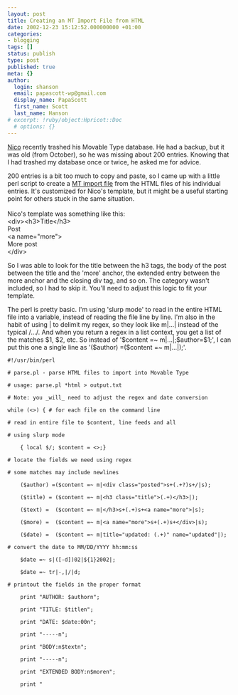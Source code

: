 ```yaml
---
layout: post
title: Creating an MT Import File from HTML
date: 2002-12-23 15:12:52.000000000 +01:00
categories:
- blogging
tags: []
status: publish
type: post
published: true
meta: {}
author:
  login: shanson
  email: papascott-wp@gmail.com
  display_name: PapaScott
  first_name: Scott
  last_name: Hanson
# excerpt: !ruby/object:Hpricot::Doc
  # options: {}
---
```

<p><a href="http://www.couchblog.de/couchblog/">Nico</a> recently trashed his Movable Type database. He had a backup, but it was old (from October), so he was missing about 200 entries. Knowing that I had trashed my database once or twice, he asked me for advice. </p>
<p>200 entries is a bit too much to copy and paste, so I came up with a little perl script to create a <a href="http://www.movabletype.org/docs/mtimport.html">MT import file</a> from the HTML files of his individual entries. It's customized for Nico's template, but it might be a useful starting point for others stuck in the same situation.<br />
<!--more--><br />
Nico's template was something like this:<br />
&lt;div>&lt;h3>Title&lt;/h3><br />
Post<br />
&lt;a name="more"><br />
More post<br />
&lt;/div></p>
<p>So I was able to look for the title between the h3 tags, the body of the post between the title and the 'more' anchor, the extended entry between the more anchor and the closing div tag, and so on. The category wasn't included, so I had to skip it. You'll need to adjust this logic to fit your template.</p>
<p>The perl is pretty basic. I'm using 'slurp mode' to read in the entire HTML file into a variable, instead of reading the file line by line.  I'm also in the habit of using | to delimit my regex, so they look like m|...| instead of the typical /.../. And when you return a regex in a list context, you get a list of the matches $1, $2, etc. So instead of '$content =~ m|...|;$author=$1;', I can put this one a single line as '($author) =($content =~ m|...|);'.</p>
<p><code>#!/usr/bin/perl<br />
# parse.pl - parse HTML files to import into Movable Type<br />
# usage: parse.pl *html > output.txt<br />
# Note: you _will_ need to adjust the regex and date conversion<br />
while (&lt;>) { # for each file on the command line<br />
# read in entire file to $content, line feeds and all<br />
# using slurp mode<br />
    { local $/; $content = &lt;>;}<br />
# locate the fields we need using regex<br />
# some matches may include newlines<br />
    ($author) =($content =~ m|&lt;div class="posted">s+(.+?)s+/|s);<br />
    ($title) = ($content =~ m|&lt;h3 class="title">(.+)&lt;/h3>|);<br />
    ($text) =  ($content =~ m|&lt;/h3>s+(.+)s+&lt;a name="more">|s);<br />
    ($more) =  ($content =~ m|&lt;a name="more">s+(.+)s+&lt;/div>|s);<br />
    ($date) =  ($content =~ m|title="updated: (.+)" name="updated"|);<br />
# convert the date to MM/DD/YYYY hh:mm:ss<br />
    $date =~ s|([-d])02|${1}2002|;<br />
    $date =~ tr|-,|/|d;<br />
# printout the fields in the proper format<br />
    print "AUTHOR: $authorn";<br />
    print "TITLE: $titlen";<br />
    print "DATE: $date:00n";<br />
    print "-----n";<br />
    print "BODY:n$textn";<br />
    print "-----n";<br />
    print "EXTENDED BODY:n$moren";<br />
    print "</code></p>

